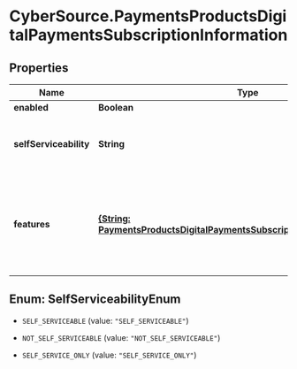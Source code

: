 # CyberSource.PaymentsProductsDigitalPaymentsSubscriptionInformation

## Properties
Name | Type | Description | Notes
------------ | ------------- | ------------- | -------------
**enabled** | **Boolean** |  | [optional] 
**selfServiceability** | **String** | Indicates if the organization can enable this product using self service. | [optional] [default to 'NOT_SELF_SERVICEABLE']
**features** | [**{String: PaymentsProductsDigitalPaymentsSubscriptionInformationFeatures}**](PaymentsProductsDigitalPaymentsSubscriptionInformationFeatures.md) | Allowed values are; <table>    <tr>       <td>visaCheckout</td>    </tr>    <tr>       <td>applePay</td>    </tr>    <tr>       <td>samsungPay</td>    </tr>    <tr>        <td>googlePay</td>     </tr> </table>  | [optional] 


<a name="SelfServiceabilityEnum"></a>
## Enum: SelfServiceabilityEnum


* `SELF_SERVICEABLE` (value: `"SELF_SERVICEABLE"`)

* `NOT_SELF_SERVICEABLE` (value: `"NOT_SELF_SERVICEABLE"`)

* `SELF_SERVICE_ONLY` (value: `"SELF_SERVICE_ONLY"`)




